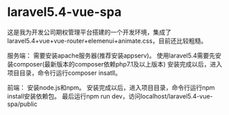 # laravel5.4-vue-spa
这是我为开发公司期权管理平台搭建的一个开发环境，集成了laravel5.4+vue+vue-router+elemenui+animate.css，目前还比较粗糙。

服务端：
需要安装apache服务器(推荐安装appserv)。
使用laravel5.4需要先安装composer(最新版本的composer依赖php7.1及以上版本)
安装完成以后，进入项目目录，命令行运行composer insatll。

前端： 
安装node.js和npm。
安装完成以后，进入项目目录，命令行运行npm install安装依赖包。
最后运行npm run dev，访问localhost/laravel5.4-vue-spa/public
